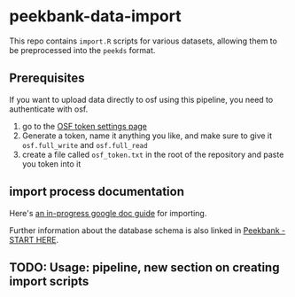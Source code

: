 # peekbank-data-import

This repo contains `import.R` scripts for various datasets, allowing them to be preprocessed into the `peekds` format. 

## Prerequisites

If you want to upload data directly to osf using this pipeline, you need to authenticate with osf.

1. go to the [OSF token settings page](https://accounts.osf.io/login?service=https%3A%2F%2Fosf.io%2Fsettings%2Ftokens%2F)
2. Generate a token, name it anything you like, and make sure to give it `osf.full_write` and `osf.full_read`
3. create a file called `osf_token.txt` in the root of the repository and paste you token into it

## import process documentation

Here's [an in-progress google doc guide](https://docs.google.com/document/d/1hQrbV33Zdl3SmbJAdTuzyfwCNF9nYpouQ7lQ8U0dQSw/edit) for importing.

Further information about the database schema is also linked in [Peekbank - START HERE](https://docs.google.com/document/d/1PrIrLg_A9VTITIp--ucf_wMN-C0VPODtirz8jowUL1Y/edit).

## TODO: Usage: pipeline, new section on creating import scripts
